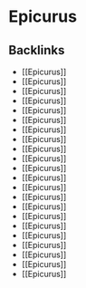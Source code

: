 # Epicurus



<a id="org259b22b"></a>

## Backlinks

-   [[Epicurus]]
-   [[Epicurus]]
-   [[Epicurus]]
-   [[Epicurus]]
-   [[Epicurus]]
-   [[Epicurus]]
-   [[Epicurus]]
-   [[Epicurus]]
-   [[Epicurus]]
-   [[Epicurus]]
-   [[Epicurus]]
-   [[Epicurus]]
-   [[Epicurus]]
-   [[Epicurus]]
-   [[Epicurus]]
-   [[Epicurus]]
-   [[Epicurus]]
-   [[Epicurus]]
-   [[Epicurus]]
-   [[Epicurus]]
-   [[Epicurus]]
-   [[Epicurus]]
